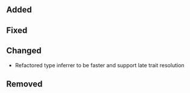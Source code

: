<!--
 Thanks for the MR! Please add lines describing your changes in the appropriate section

 For example:

## Added
- Added some more fish
## Fixed
 a generic parameter
-->

## Added

## Fixed

## Changed

- Refactored type inferrer to be faster and support late trait resolution

## Removed



